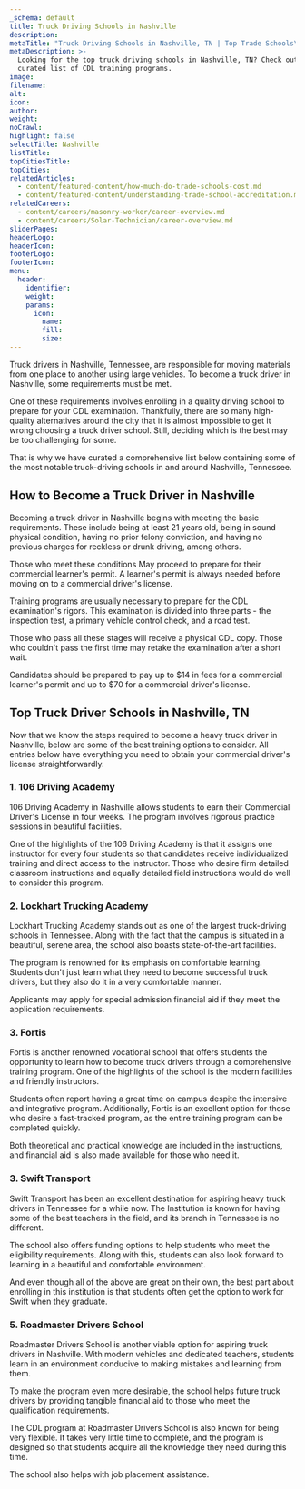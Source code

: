 ```yaml
---
_schema: default
title: Truck Driving Schools in Nashville
description:
metaTitle: "Truck Driving Schools in Nashville, TN | Top Trade Schools\t"
metaDescription: >-
  Looking for the top truck driving schools in Nashville, TN? Check out our
  curated list of CDL training programs.
image:
filename:
alt:
icon:
author:
weight:
noCrawl:
highlight: false
selectTitle: Nashville
listTitle:
topCitiesTitle:
topCities:
relatedArticles:
  - content/featured-content/how-much-do-trade-schools-cost.md
  - content/featured-content/understanding-trade-school-accreditation.md
relatedCareers:
  - content/careers/masonry-worker/career-overview.md
  - content/careers/Solar-Technician/career-overview.md
sliderPages:
headerLogo:
headerIcon:
footerLogo:
footerIcon:
menu:
  header:
    identifier:
    weight:
    params:
      icon:
        name:
        fill:
        size:
---
```

Truck drivers in Nashville, Tennessee, are responsible for moving materials from one place to another using large vehicles. To become a truck driver in Nashville, some requirements must be met.

One of these requirements involves enrolling in a quality driving school to prepare for your CDL examination. Thankfully, there are so many high-quality alternatives around the city that it is almost impossible to get it wrong choosing a truck driver school. Still, deciding which is the best may be too challenging for some.

That is why we have curated a comprehensive list below containing some of the most notable truck-driving schools in and around Nashville, Tennessee.

## **How to Become a Truck Driver in Nashville**

Becoming a truck driver in Nashville begins with meeting the basic requirements. These include being at least 21 years old, being in sound physical condition, having no prior felony conviction, and having no previous charges for reckless or drunk driving, among others.

Those who meet these conditions May proceed to prepare for their commercial learner's permit. A learner's permit is always needed before moving on to a commercial driver's license.

Training programs are usually necessary to prepare for the CDL examination's rigors. This examination is divided into three parts - the inspection test, a primary vehicle control check, and a road test.

Those who pass all these stages will receive a physical CDL copy. Those who couldn't pass the first time may retake the examination after a short wait.

Candidates should be prepared to pay up to $14 in fees for a commercial learner's permit and up to $70 for a commercial driver's license.

## **Top Truck Driver Schools in Nashville, TN**

Now that we know the steps required to become a heavy truck driver in Nashville, below are some of the best training options to consider. All entries below have everything you need to obtain your commercial driver's license straightforwardly.

### **1\. 106 Driving Academy**

106 Driving Academy in Nashville allows students to earn their Commercial Driver's License in four weeks. The program involves rigorous practice sessions in beautiful facilities.

One of the highlights of the 106 Driving Academy is that it assigns one instructor for every four students so that candidates receive individualized training and direct access to the instructor. Those who desire firm detailed classroom instructions and equally detailed field instructions would do well to consider this program.

### 2\. Lockhart Trucking Academy

Lockhart Trucking Academy stands out as one of the largest truck-driving schools in Tennessee. Along with the fact that the campus is situated in a beautiful, serene area, the school also boasts state-of-the-art facilities.

The program is renowned for its emphasis on comfortable learning. Students don't just learn what they need to become successful truck drivers, but they also do it in a very comfortable manner.

Applicants may apply for special admission financial aid if they meet the application requirements.

### 3\. Fortis

Fortis is another renowned vocational school that offers students the opportunity to learn how to become truck drivers through a comprehensive training program. One of the highlights of the school is the modern facilities and friendly instructors.

Students often report having a great time on campus despite the intensive and integrative program. Additionally, Fortis is an excellent option for those who desire a fast-tracked program, as the entire training program can be completed quickly.

Both theoretical and practical knowledge are included in the instructions, and financial aid is also made available for those who need it.

### 3\. Swift Transport

Swift Transport has been an excellent destination for aspiring heavy truck drivers in Tennessee for a while now. The Institution is known for having some of the best teachers in the field, and its branch in Tennessee is no different.

The school also offers funding options to help students who meet the eligibility requirements. Along with this, students can also look forward to learning in a beautiful and comfortable environment.

And even though all of the above are great on their own, the best part about enrolling in this institution is that students often get the option to work for Swift when they graduate.

### 5\. Roadmaster Drivers School

Roadmaster Drivers School is another viable option for aspiring truck drivers in Nashville. With modern vehicles and dedicated teachers, students learn in an environment conducive to making mistakes and learning from them.

To make the program even more desirable, the school helps future truck drivers by providing tangible financial aid to those who meet the qualification requirements.

The CDL program at Roadmaster Drivers School is also known for being very flexible. It takes very little time to complete, and the program is designed so that students acquire all the knowledge they need during this time.

The school also helps with job placement assistance.